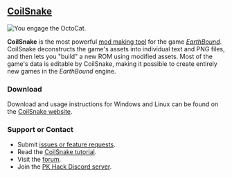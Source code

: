 ## [CoilSnake](https://pk-hack.github.io/CoilSnake/)

![You engage the OctoCat.](https://pk-hack.github.io/CoilSnake/images/screenshots/octocat-battle.png)

**CoilSnake** is the most powerful [mod making tool](https://en.wikipedia.org/wiki/Game_mod) for the game
[*EarthBound*](https://en.wikipedia.org/wiki/EarthBound).
CoilSnake deconstructs the game's assets into individual text and PNG files, and then lets you "build" a new ROM
using modified assets.
Most of the game's data is editable by CoilSnake, making it possible to create entirely new games in the *EarthBound*
engine.

### Download

Download and usage instructions for Windows and Linux can be found on the
[CoilSnake website](https://pk-hack.github.io/CoilSnake/download.html).

### Support or Contact

* Submit [issues or feature requests](https://github.com/pk-hack/CoilSnake/issues).
* Read the [CoilSnake tutorial](https://github.com/pk-hack/CoilSnake/wiki/Introduction).
* Visit the [forum](https://forum.starmen.net/forum/Community/PKHack).
* Join the [PK Hack Discord server](https://discord.gg/UHVw5Rp2e4).
